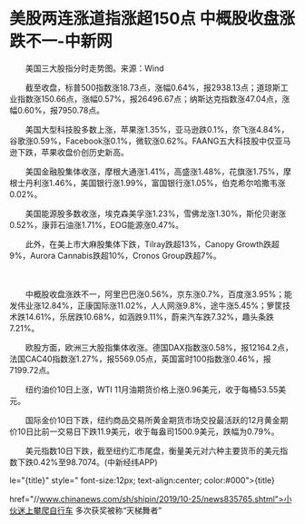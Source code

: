 # 美股两连涨道指涨超150点 中概股收盘涨跌不一-中新网

　　美国三大股指分时走势图。来源：Wind

　　截至收盘，标普500指数涨18.73点，涨幅0.64%，报2938.13点；道琼斯工业指数涨150.66点，涨幅0.57%，报26496.67点；纳斯达克指数涨47.04点，涨幅0.60%，报7950.78点。

　　美国大型科技股多数上涨，苹果涨1.35%，亚马逊跌0.1%，奈飞涨4.84%，谷歌涨0.59%，Facebook涨0.1%，微软涨0.62%。FAANG五大科技股中仅亚马逊下跌，苹果收盘价创历史新高。

　　美国金融股集体收涨，摩根大通涨1.41%，高盛涨1.48%，花旗涨1.75%，摩根士丹利涨1.46%，美国银行涨1.99%，富国银行涨1.05%，伯克希尔哈撒韦涨0.02%。

　　美国能源股多数收涨，埃克森美孚涨1.23%，雪佛龙涨1.30%，斯伦贝谢涨0.52%，康菲石油涨1.71%，EOG能源涨0.47%。

　　此外，在美上市大麻股集体下跌，Tilray跌超13%，Canopy Growth跌超9%，Aurora Cannabis跌超10%，Cronos Group跌超7%。

　　

　　中概股收盘涨跌不一，阿里巴巴涨0.56%，京东涨0.7%，百度涨3.95%；能发伟业涨12.84%，正康国际涨11.02%，人人网涨9.8%，途牛涨5.45%；箩筐技术跌14.61%，乐居跌10.68%，如涵跌9.11%，蔚来汽车跌7.32%，趣头条跌7.21%。

　　欧股方面，欧洲三大股指集体收涨。德国DAX指数涨0.58%，报12164.2点，法国CAC40指数涨1.27%，报5569.05点，英国富时100指数涨0.46%，报7199.72点。

　　纽约油价10日上涨，WTI 11月油期货价格上涨0.96美元，收于每桶53.55美元。

　　国际金价10日下跌，纽约商品交易所黄金期货市场交投最活跃的12月黄金期价10日比前一交易日下跌11.9美元，收于每盎司1500.9美元，跌幅为0.79%。

　　美元指数10日下跌，截至纽约汇市尾盘，衡量美元对六种主要货币的美元指数下跌0.42%至98.7074。(中新经纬APP)

le="{title}" style=" font-size:12px; text-align:center; color:#000">{title}

href="//www.chinanews.com/sh/shipin/2019/10-25/news835765.shtml">小伙迷上攀爬自行车 多次获奖被称“天梯舞者”
